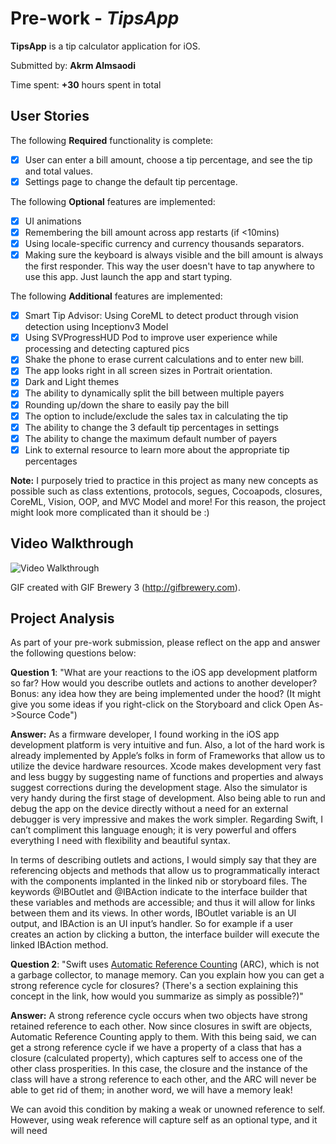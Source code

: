 # Pre-work - *TipsApp*

**TipsApp** is a tip calculator application for iOS.

Submitted by: **Akrm Almsaodi**

Time spent: **+30** hours spent in total

## User Stories

The following **Required** functionality is complete:

* [x] User can enter a bill amount, choose a tip percentage, and see the tip and total values.
* [x] Settings page to change the default tip percentage.

The following **Optional** features are implemented:

* [x] UI animations
* [x] Remembering the bill amount across app restarts (if <10mins)
* [x] Using locale-specific currency and currency thousands separators.
* [x] Making sure the keyboard is always visible and the bill amount is always the first responder. This way the user doesn't have to tap anywhere to use this app. Just launch the app and start typing.

The following **Additional** features are implemented:

* [x] Smart Tip Advisor: Using CoreML to detect product through vision detection using Inceptionv3 Model
* [x] Using SVProgressHUD Pod to improve user experience while processing and detecting captured pics
* [x] Shake the phone to erase current calculations and to enter new bill.
* [x] The app looks right in all screen sizes in Portrait orientation.
* [x] Dark and Light themes
* [x] The ability to dynamically split the bill between multiple payers
* [x] Rounding up/down the share to easily pay the bill
* [x] The option to include/exclude the sales tax in calculating the tip
* [x] The ability to change the 3 default tip percentages in settings
* [x] The ability to change the maximum default number of payers
* [x] Link to external resource to learn more about the appropriate tip percentages

**Note:** I purposely tried to practice in this project as many new concepts as possible such as class extentions, protocols, segues, Cocoapods, closures, CoreML, Vision, OOP, and MVC Model and more! For this reason, the project might look more complicated than it should be :)

## Video Walkthrough 

<img src='https://media.giphy.com/media/xUPGGEDPpR7ukoWuKQ/giphy.gif' title='Video Walkthrough' width='' alt='Video Walkthrough' />

GIF created with GIF Brewery 3 (http://gifbrewery.com).

## Project Analysis  
As part of your pre-work submission, please reflect on the app and answer the following questions below:  

**Question 1**: "What are your reactions to the iOS app development platform so far? How would you describe outlets and actions to another developer? Bonus: any idea how they are being implemented under the hood? (It might give you some ideas if you right-click on the Storyboard and click Open As->Source Code")  

**Answer:** 
As a firmware developer, I found working in the iOS app development platform is very intuitive and fun. Also, a lot of the hard work is already implemented by Apple’s folks in form of Frameworks that allow us to utilize the device hardware resources. Xcode makes development very fast and less buggy by suggesting name of functions and properties and always suggest corrections during the development stage. Also the simulator is very handy during the first stage of development. Also being able to run and debug the app on the device directly without a need for an external debugger is very impressive and makes the work simpler. Regarding Swift, I can’t compliment this language enough; it is very powerful and offers everything I need with flexibility and beautiful syntax. 

In terms of describing outlets and actions, I would simply say that they are referencing objects and methods that allow us to programmatically interact with the components implanted in the linked nib or storyboard files. The keywords @IBOutlet and @IBAction indicate to the interface builder that these variables and methods are accessible; and thus it will allow for links between them and its views. In other words, IBOutlet variable is an UI output, and IBAction is an UI input’s handler. So for example if a user creates an action by clicking a button, the interface builder will execute the linked IBAction method. 


**Question 2**: "Swift uses [Automatic Reference Counting](https://developer.apple.com/library/content/documentation/Swift/Conceptual/Swift_Programming_Language/AutomaticReferenceCounting.html#//apple_ref/doc/uid/TP40014097-CH20-ID49) (ARC), which is not a garbage collector, to manage memory. Can you explain how you can get a strong reference cycle for closures? (There's a section explaining this concept in the link, how would you summarize as simply as possible?)"  

**Answer:**
A strong reference cycle occurs when two objects have strong retained reference to each other.  Now since closures in swift are objects, Automatic Reference Counting apply to them. With this being said, we can get a strong reference cycle if we have a property of a class that has a closure (calculated property), which captures self to access one of the other class prosperities.  In this case, the closure and the instance of the class will have a strong reference to each other, and the ARC will never be able to get rid of them; in another word, we will have a memory leak!

We can avoid this condition by making a weak or unowned reference to self. However, using weak reference will capture self as an optional type, and it will need 
